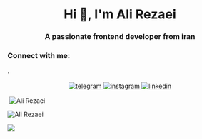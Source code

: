 <h1 align="center">Hi 👋, I'm Ali Rezaei</h1>
<h3 align="center">A passionate frontend developer from iran</h3>

<h3 align="left">Connect with me:</h3>.

<!-- <div align="center">
  <img src="https://github-profile-summary-cards.vercel.app/api/cards/profile-details?username=Eisa-rezaei&theme=nord_bright" width="100%" alt="Ali Rezaei"/>
 </div> -->

 <div align="center">
 <br>
  <a href="https://t.me/this.rezaei">
<img alt="telegram" src="https://img.shields.io/badge/Telegram-ffffff?style=for-the-badge&logo=Telegram&logoColor=white" />
</a>  
<a href="https://www.instagram.com/this.rezaei/">
<img alt="instagram" src="https://img.shields.io/badge/Instagram-E4405F?style=for-the-badge&logo=instagram&logoColor=white"/>
</a> 
<a href="https://www.linkedin.com/in/rezz/">
<img alt="linkedin" src="https://img.shields.io/badge/LinkedIn-0077B5?style=for-the-badge&logo=linkedin&logoColor=white" />
</a>   
 
  </div>
  
<!-- <p align="left">
<a href="https://dev.to/this-Rezaei" target="blank"><img align="center" src="https://cdn.jsdelivr.net/npm/simple-icons@3.0.1/icons/dev-dot-to.svg" alt="this-Rezaei" height="30" width="40" /></a>
<a href="https://linkedin.com/in/this-Rezaei/" target="blank"><img align="center" src="https://raw.githubusercontent.com/rahuldkjain/github-profile-readme-generator/master/src/images/icons/Social/linked-in-alt.svg" alt="this-Rezaei/" height="30" width="40" /></a>
<a href="https://stackoverflow.com/users/8920417/saurav-gupta" target="blank"><img align="center" src="https://raw.githubusercontent.com/rahuldkjain/github-profile-readme-generator/master/src/images/icons/Social/stack-overflow.svg" alt="8920417/saurav-gupta" height="30" width="40" /></a>
<a href="https://medium.com/@this-Rezaei" target="blank"><img align="center" src="https://raw.githubusercontent.com/rahuldkjain/github-profile-readme-generator/master/src/images/icons/Social/medium.svg" alt="@this-Rezaei" height="30" width="40" /></a>
<a href="https://www.leetcode.com/this-Rezaei/" target="blank"><img align="center" src="https://raw.githubusercontent.com/rahuldkjain/github-profile-readme-generator/master/src/images/icons/Social/leet-code.svg" alt="this-Rezaei/" height="30" width="40" /></a>
<a href="https://auth.geeksforgeeks.org/user/this-Rezaei" target="blank"><img align="center" src="https://raw.githubusercontent.com/rahuldkjain/github-profile-readme-generator/master/src/images/icons/Social/geeks-for-geeks.svg" alt="this-Rezaei" height="30" width="40" /></a> -->
</p>

<!-- <h3 align="left">Languages and Tools:</h3>
<p align="left"> <a href="https://babeljs.io/" target="_blank"> <img src="https://www.vectorlogo.zone/logos/babeljs/babeljs-icon.svg" alt="babel" width="40" height="40"/> </a> <a href="https://www.chartjs.org" target="_blank"> <img src="https://www.chartjs.org/media/logo-title.svg" alt="chartjs" width="40" height="40"/> </a> <a href="https://www.w3schools.com/cpp/" target="_blank"> <img src="https://raw.githubusercontent.com/devicons/devicon/master/icons/cplusplus/cplusplus-original.svg" alt="cplusplus" width="40" height="40"/> </a> <a href="https://www.w3schools.com/css/" target="_blank"> <img src="https://raw.githubusercontent.com/devicons/devicon/master/icons/css3/css3-original-wordmark.svg" alt="css3" width="40" height="40"/> </a> <a href="https://www.cypress.io" target="_blank"> <img src="https://raw.githubusercontent.com/simple-icons/simple-icons/6e46ec1fc23b60c8fd0d2f2ff46db82e16dbd75f/icons/cypress.svg" alt="cypress" width="40" height="40"/> </a> <a href="https://expressjs.com" target="_blank"> <img src="https://raw.githubusercontent.com/devicons/devicon/master/icons/express/express-original-wordmark.svg" alt="express" width="40" height="40"/> </a> <a href="https://git-scm.com/" target="_blank"> <img src="https://www.vectorlogo.zone/logos/git-scm/git-scm-icon.svg" alt="git" width="40" height="40"/> </a> <a href="https://www.w3.org/html/" target="_blank"> <img src="https://raw.githubusercontent.com/devicons/devicon/master/icons/html5/html5-original-wordmark.svg" alt="html5" width="40" height="40"/> </a> <a href="https://developer.mozilla.org/en-US/docs/Web/JavaScript" target="_blank"> <img src="https://raw.githubusercontent.com/devicons/devicon/master/icons/javascript/javascript-original.svg" alt="javascript" width="40" height="40"/> </a> <a href="https://www.linux.org/" target="_blank"> <img src="https://raw.githubusercontent.com/devicons/devicon/master/icons/linux/linux-original.svg" alt="linux" width="40" height="40"/> </a> <a href="https://www.mongodb.com/" target="_blank"> <img src="https://raw.githubusercontent.com/devicons/devicon/master/icons/mongodb/mongodb-original-wordmark.svg" alt="mongodb" width="40" height="40"/> </a> <a href="https://nodejs.org" target="_blank"> <img src="https://raw.githubusercontent.com/devicons/devicon/master/icons/nodejs/nodejs-original-wordmark.svg" alt="nodejs" width="40" height="40"/> </a> <a href="https://postman.com" target="_blank"> <img src="https://www.vectorlogo.zone/logos/getpostman/getpostman-icon.svg" alt="postman" width="40" height="40"/> </a> <a href="https://reactjs.org/" target="_blank"> <img src="https://raw.githubusercontent.com/devicons/devicon/master/icons/react/react-original-wordmark.svg" alt="react" width="40" height="40"/> </a> <a href="https://redux.js.org" target="_blank"> <img src="https://raw.githubusercontent.com/devicons/devicon/master/icons/redux/redux-original.svg" alt="redux" width="40" height="40"/> </a> <a href="https://sass-lang.com" target="_blank"> <img src="https://raw.githubusercontent.com/devicons/devicon/master/icons/sass/sass-original.svg" alt="sass" width="40" height="40"/> </a> <a href="https://www.typescriptlang.org/" target="_blank"> <img src="https://raw.githubusercontent.com/devicons/devicon/master/icons/typescript/typescript-original.svg" alt="typescript" width="40" height="40"/> </a> <a href="https://vuejs.org/" target="_blank"> <img src="https://raw.githubusercontent.com/devicons/devicon/master/icons/vuejs/vuejs-original-wordmark.svg" alt="vuejs" width="40" height="40"/> </a> <a href="https://webpack.js.org" target="_blank"> <img src="https://raw.githubusercontent.com/devicons/devicon/d00d0969292a6569d45b06d3f350f463a0107b0d/icons/webpack/webpack-original-wordmark.svg" alt="webpack" width="40" height="40"/> </a> </p> -->

<!-- <h3 align="left">Support:</h3>
<p><a href="https://www.buymeacoffee.com/sauravgupta"> <img align="left" src="https://cdn.buymeacoffee.com/buttons/v2/default-yellow.png" height="50" width="210" alt="sauravgupta" /></a></p><br><br> -->

<p>&nbsp;<img align="center" src="https://github-readme-stats.vercel.app/api?username=this-Rezaei&show_icons=true&locale=en" alt="Ali Rezaei" /></p>

<p align="left"> <img src="https://komarev.com/ghpvc/?username=this-Rezaei&label=Profile%20views&color=0e75b6&style=flat" alt="Ali Rezaei" /> </p>

![](https://visitor-badge.glitch.me/badge?page_id=this-Rezaei)
